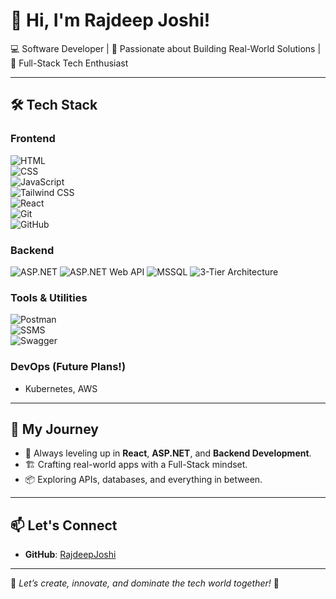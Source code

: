 # 👋 Hi, I'm Rajdeep Joshi!  

💻 Software Developer | 🚀 Passionate about Building Real-World Solutions | 🔧 Full-Stack Tech Enthusiast  

---

## 🛠️ Tech Stack  

### Frontend  
![HTML](https://img.shields.io/badge/HTML-E34F26?style=flat-square&logo=html5&logoColor=white)  
![CSS](https://img.shields.io/badge/CSS-1572B6?style=flat-square&logo=css3&logoColor=white)  
![JavaScript](https://img.shields.io/badge/JavaScript-F7DF1E?style=flat-square&logo=javascript&logoColor=black)  
![Tailwind CSS](https://img.shields.io/badge/TailwindCSS-38B2AC?style=flat-square&logo=tailwind-css&logoColor=white)  
![React](https://img.shields.io/badge/React-61DAFB?style=flat-square&logo=react&logoColor=black)  
![Git](https://img.shields.io/badge/Git-F05032?style=flat-square&logo=git&logoColor=white)  
![GitHub](https://img.shields.io/badge/GitHub-181717?style=flat-square&logo=github&logoColor=white)  

### Backend  
![ASP.NET](https://img.shields.io/badge/ASP.NET-512BD4?style=flat-square&logo=dotnet&logoColor=white)
![ASP.NET Web API](https://img.shields.io/badge/ASP.NET_Web_API-512BD4?style=flat-square&logo=dotnet&logoColor=white)
![MSSQL](https://img.shields.io/badge/MSSQL-CC2927?style=flat-square&logo=microsoft-sql-server&logoColor=white)
![3-Tier Architecture](https://img.shields.io/badge/3-Tier_Architecture-00BFFF?style=flat-square&logo=architecture&logoColor=white)


### Tools & Utilities  
![Postman](https://img.shields.io/badge/Postman-FF6C37?style=flat-square&logo=postman&logoColor=white)  
![SSMS](https://img.shields.io/badge/SSMS-0078D7?style=flat-square&logo=microsoft&logoColor=white)  
![Swagger](https://img.shields.io/badge/Swagger-85EA2D?style=flat-square&logo=swagger&logoColor=black)  

### DevOps (Future Plans!)  
- Kubernetes, AWS  

---

## 🌟 My Journey  

- 🧠 Always leveling up in **React**, **ASP.NET**, and **Backend Development**.  
- 🏗️ Crafting real-world apps with a Full-Stack mindset.  
- 📦 Exploring APIs, databases, and everything in between.

---

## 📫 Let's Connect  

- **GitHub**: [RajdeepJoshi](https://github.com/Rajdeep-Joshi-09) 

---

🚀 _Let’s create, innovate, and dominate the tech world together!_ 🚀

